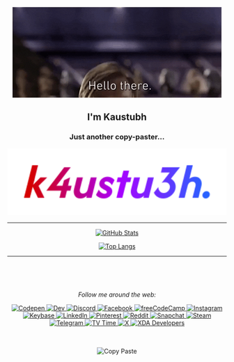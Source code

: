 <div align="center">

<img src="https://raw.githubusercontent.com/k4ustu3h/k4ustu3h/main/assets/images/gif/general_kenobi.gif">

<h2>I'm Kaustubh</h2>

<h3> Just another copy-paster...</h3>

<img alt="k4ustu3h." width="512" src="https://raw.githubusercontent.com/k4ustu3h/k4ustu3h/main/assets/images/svg/k4ustu3h._rectangle.svg">

---

[![GitHub Stats](https://github-readme-stats.vercel.app/api?border_radius=24&bg_color=231918&count_private=true&icon_color=ffb4a8&hide_border=true&include_all_commits=true&show_icons=true&text_color=F1DFDC&title_color=FFB4A8&username=k4ustu3h)](https://github.com/anuraghazra/github-readme-stats)

[![Top Langs](https://github-readme-stats.vercel.app/api/top-langs/?border_radius=24&count_private=true&bg_color=231918&hide_border=true&langs_count=10&text_color=F1DFDC&title_color=FFB4A8&username=k4ustu3h)](https://github.com/anuraghazra/github-readme-stats)

---

</br>
</br>
</br>

<i>Follow me around the web:</i>
</br>

<a href="https://codepen.io/k4ustu3h">
  <img alt="Codepen" src="https://img.shields.io/badge/codepen-000?logo=codepen&style=for-the-badge" />
</a>
<a href="https://dev.to/k4ustu3h">
  <img alt="Dev" src="https://img.shields.io/badge/dev-0a0a0a?logo=devdotto&style=for-the-badge" />
</a>
<a href="https://discordapp.com/users/391680565759180811">
  <img alt="Discord" src="https://img.shields.io/badge/discord-5865f2?logo=discord&logoColor=fff&style=for-the-badge" />
<a/>
 
<a href="https://fb.me/k4ustu3h">
  <img alt="Facebook" src="https://img.shields.io/badge/facebook-0866FF?logo=facebook&logoColor=fff&style=for-the-badge" />
</a>
<a href="https://www.freecodecamp.org/k4ustu3h">
  <img alt="freeCodeCamp" src="https://img.shields.io/freecodecamp/points/k4ustu3h?color=0a0a23&label=freecodecamp&logo=freecodecamp&style=for-the-badge" />
</a>
<a href="https://www.instagram.com/k4ustu3h">
  <img alt="Instagram" src="https://img.shields.io/badge/instagram-e4405f?logo=instagram&logoColor=fff&style=for-the-badge" />
</a>
<a href="https://keybase.io/k4ustu3h">
  <img alt="Keybase" src="https://img.shields.io/keybase/pgp/k4ustu3h?color=33a0ff&label=keybase%20pgp&logo=keybase&logoColor=fff&style=for-the-badge" />
</a>
<a href="https://www.linkedin.com/in/k4ustu3h/">
  <img alt="LinkedIn" src="https://img.shields.io/badge/linkedin-0a66c2?logo=linkedin&style=for-the-badge" />
</a>
<a href="https://pinterest.com/k4ustu3h">
  <img alt="Pinterest" src="https://img.shields.io/badge/pinterest-bd081c?logo=pinterest&style=for-the-badge" />
</a>
<a href="https://www.reddit.com/u/kaustubhladiya">
  <img alt="Reddit" src="https://img.shields.io/badge/reddit-ff4500?logo=reddit&logoColor=fff&style=for-the-badge&" />
</a>
<a href="https://www.snapchat.com/add/k4ustu3h">
  <img alt="Snapchat" src="https://img.shields.io/badge/Snapchat-fffc00?logo=snapchat&logoColor=000&style=for-the-badge" />
</a>
<a href="https://steamcommunity.com/id/k4ustu3h">
  <img alt="Steam" src="https://img.shields.io/badge/Steam-000?logo=steam&style=for-the-badge" />
</a>
<a href="https://t.me/k4ustu3h">
  <img alt="Telegram" src="https://img.shields.io/badge/telegram-26a5e4?logo=telegram&style=for-the-badge" />
</a>
<a href="https://app.tvtime.com/user/22960700">
  <img alt="TV Time" src="https://img.shields.io/badge/tv_time-ffd400?logo=tvtime&logoColor=000&style=for-the-badge" />
</a>
<a href="https://x.com/k4ustu3h">
  <img alt="X" src="https://img.shields.io/twitter/follow/k4ustu3h?style=for-the-badge&logo=x&labelColor=000&color=000" />
</a>
<a href="https://forum.xda-developers.com/member.php?u=9461231">
  <img alt="XDA Developers" src="https://img.shields.io/badge/xda_developers-ea7100.svg?logo=xdadevelopers&logoColor=fff&style=for-the-badge" />
</a>

</br>
</br>
</br>

![Copy Paste](https://img.shields.io/static/v1?label=CTRL%20%2B%20C&message=CTRL%20%2B%20V&color=a0f&labelColor=2962ff&style=for-the-badge)

</div>
